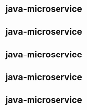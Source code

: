 # java-microservice
# java-microservice
# java-microservice
# java-microservice
# java-microservice
